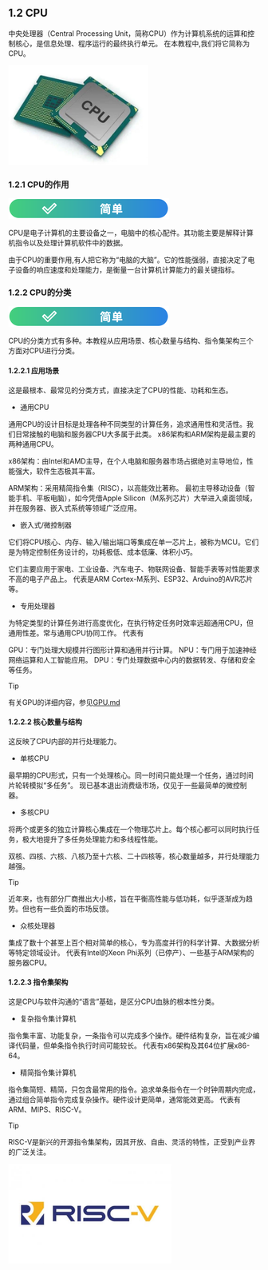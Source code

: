 ## 1.2 CPU
中央处理器（Central Processing Unit，简称CPU）作为计算机系统的运算和控制核心，是信息处理、程序运行的最终执行单元。
在本教程中,我们将它简称为CPU。

<img src="../../图片/CPU.png" alt="CPU" height=200px>

### 1.2.1 CPU的作用
![简单](../../图片/easy.svg)

CPU是电子计算机的主要设备之一，电脑中的核心配件。其功能主要是解释计算机指令以及处理计算机软件中的数据。

由于CPU的重要作用,有人把它称为“电脑的大脑”。它的性能强弱，直接决定了电子设备的响应速度和处理能力，是衡量一台计算机计算能力的最关键指标。

### 1.2.2 CPU的分类
![简单](../../图片/easy.svg)

CPU的分类方式有多种。本教程从应用场景、核心数量与结构、指令集架构三个方面对CPU进行分类。

#### 1.2.2.1 应用场景
这是最根本、最常见的分类方式，直接决定了CPU的性能、功耗和生态。

- 通用CPU

通用CPU的设计目标是处理各种不同类型的计算任务，追求通用性和灵活性。我们日常接触的电脑和服务器CPU大多属于此类。
x86架构和ARM架构是最主要的两种通用CPU。

x86架构：由Intel和AMD主导，在个人电脑和服务器市场占据绝对主导地位，性能强大，软件生态极其丰富。

ARM架构：采用精简指令集（RISC），以高能效比著称。
最初主导移动设备（智能手机、平板电脑），如今凭借Apple Silicon（M系列芯片）大举进入桌面领域，并在服务器、嵌入式系统等领域广泛应用。

- 嵌入式/微控制器

它们将CPU核心、内存、输入/输出端口等集成在单一芯片上，被称为MCU。它们是为特定控制任务设计的，功耗极低、成本低廉、体积小巧。

它们主要应用于家电、工业设备、汽车电子、物联网设备、智能手表等对性能要求不高的电子产品上。 
代表是ARM Cortex-M系列、ESP32、Arduino的AVR芯片等。

- 专用处理器

为特定类型的计算任务进行高度优化，在执行特定任务时效率远超通用CPU，但通用性差。常与通用CPU协同工作。
代表有

GPU：专门处理大规模并行图形计算和通用并行计算。
NPU：专门用于加速神经网络运算和人工智能应用。
DPU：专门处理数据中心内的数据转发、存储和安全等任务。
>[!TIP]
> 有关GPU的详细内容，参见[GPU.md](GPU.md)

#### 1.2.2.2 核心数量与结构
这反映了CPU内部的并行处理能力。

- 单核CPU

最早期的CPU形式，只有一个处理核心。同一时间只能处理一个任务，通过时间片轮转模拟“多任务”。 
现已基本退出消费级市场，仅见于一些最简单的微控制器。

- 多核CPU

将两个或更多的独立计算核心集成在一个物理芯片上。每个核心都可以同时执行任务，极大地提升了多任务处理能力和多线程性能。

双核、四核、六核、八核乃至十六核、二十四核等，核心数量越多，并行处理能力越强。
>[!TIP]
> 近年来，也有部分厂商推出大小核，旨在平衡高性能与低功耗，似乎逐渐成为趋势。但也有一些负面的市场反馈。

- 众核处理器

集成了数十个甚至上百个相对简单的核心，专为高度并行的科学计算、大数据分析等特定领域设计。
代表有Intel的Xeon Phi系列（已停产）、一些基于ARM架构的服务器CPU。

#### 1.2.2.3 指令集架构
这是CPU与软件沟通的“语言”基础，是区分CPU血脉的根本性分类。

- 复杂指令集计算机

指令集丰富、功能复杂，一条指令可以完成多个操作。硬件结构复杂，旨在减少编译代码量，但单条指令执行时间可能较长。
代表有x86架构及其64位扩展x86-64。

- 精简指令集计算机

指令集简短、精简，只包含最常用的指令。追求单条指令在一个时钟周期内完成，通过组合简单指令完成复杂操作。硬件设计更简单，通常能效更高。
代表有ARM、MIPS、RISC-V。

>[!TIP]
>RISC-V是新兴的开源指令集架构，因其开放、自由、灵活的特性，正受到产业界的广泛关注。

<img src="../../图片/RISC-V.jpeg" alt="RISC-V" height=200px>
